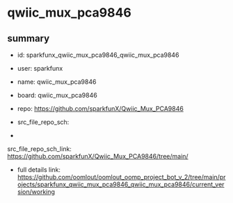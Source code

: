 # qwiic_mux_pca9846
 
## summary 
* id: sparkfunx_qwiic_mux_pca9846_qwiic_mux_pca9846
* user: sparkfunx
* name: qwiic_mux_pca9846
* board: qwiic_mux_pca9846
* repo: https://github.com/sparkfunX/Qwiic_Mux_PCA9846



* src_file_repo_sch: 
*
 src_file_repo_sch_link: https://github.com/sparkfunX/Qwiic_Mux_PCA9846/tree/main/
* full details link: https://github.com/oomlout/oomlout_oomp_project_bot_v_2/tree/main/projects/sparkfunx_qwiic_mux_pca9846_qwiic_mux_pca9846/current_version/working  






